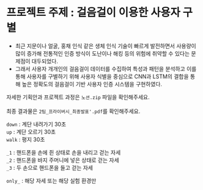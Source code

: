 # 프로젝트 주제 : 걸음걸이 이용한 사용자 구별 

- 최근 지문이나 얼굴, 홍채 인식 같은 생체 인식 기술이 빠르게 발전하면서 사용량이 많이 증가해 전통적인 인증 방식이 도난이나 해킹 등의 위험에 취약할 수 있다는 문제점이 대두되었다.
- 그래서 사용자 개개인의 걸음걸이 데이터를 수집하여 특성과 패턴을 분석하고 이를 통해 사용자를 구별하기 위해 사용자 식별을 중심으로 CNN과 LSTM의 결합을 통해 높은 정확도의 걸음걸이 기반 사용자 인증 시스템을 구현하였다.


자세한 기획안과 프로젝트 과정은 `노션.zip` 파일을 확인해주세요.
<br>
<br>
최종 결과물은 `2팀_프라이버시_최종발표'.pdf`를 확인해주세요.

`down` : 계단 내려가기 30초<br>
`up` : 계단 오르기 30초<br>
`walk` : 평지 30초

`_1` : 핸드폰을 손에 쥔 상태로 손을 내리고 걷는 자세<br>
`_2` : 핸드폰을 바지 주머니에 넣은 상태로 걷는 자세<br>
`_3` : 두 손으로 핸드폰을 들고 걷는 자세

`only_` : 해당 자세 또는 해당 실험 환경만
